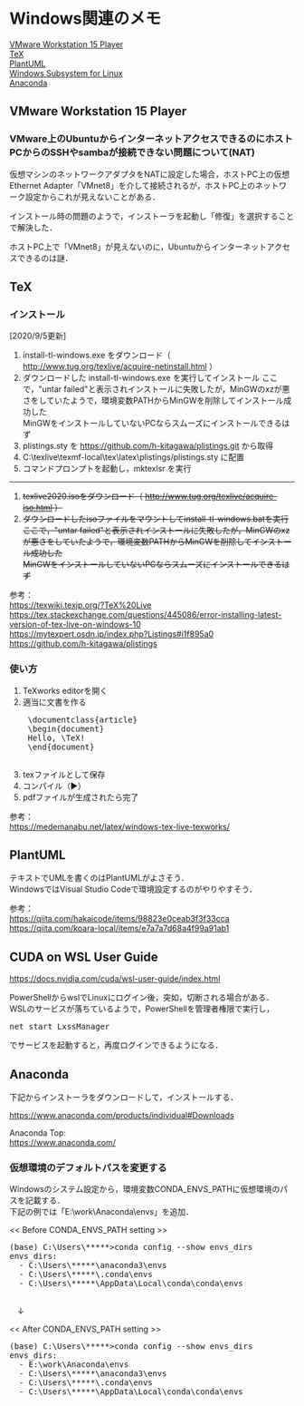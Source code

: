 # Windows関連のメモ

[VMware Workstation 15 Player](#anchor_vmware)  
[TeX](#anchor_tex)  
[PlantUML](#anchor_plantuml)  
[Windows Subsystem for Linux](#anchor_wsl)  
[Anaconda](#anchor_anaconda)  

<a id="anchor_vmware"></a>

## VMware Workstation 15 Player

### VMware上のUbuntuからインターネットアクセスできるのにホストPCからのSSHやsambaが接続できない問題について(NAT)

仮想マシンのネットワークアダプタをNATに設定した場合，ホストPC上の仮想Ethernet Adapter「VMnet8」を介して接続されるが，ホストPC上のネットワーク設定からこれが見えないことがある．

インストール時の問題のようで，インストーラを起動し「修復」を選択することで解決した．

ホストPC上で「VMnet8」が見えないのに，Ubuntuからインターネットアクセスできるのは謎．

<a id="anchor_tex"></a>

## TeX

### インストール

[2020/9/5更新]

1. install-tl-windows.exe をダウンロード（ http://www.tug.org/texlive/acquire-netinstall.html ）
1. ダウンロードした install-tl-windows.exe を実行してインストール
ここで，"untar failed"と表示されインストールに失敗したが，MinGWのxzが悪さをしていたようで，環境変数PATHからMinGWを削除してインストール成功した  
MinGWをインストールしていないPCならスムーズにインストールできるはず  
1. plistings.sty を https://github.com/h-kitagawa/plistings.git から取得  
1. C:\texlive\texmf-local\tex\latex\plistings/plistings.sty に配置  
1. コマンドプロンプトを起動し，mktexlsr を実行  

-----

1. ~~texlive2020.isoをダウンロード（ http://www.tug.org/texlive/acquire-iso.html ）~~  
1. ~~ダウンロードしたisoファイルをマウントしてinstall-tl-windows.batを実行~~  
~~ここで，"untar failed"と表示されインストールに失敗したが，MinGWのxzが悪さをしていたようで，環境変数PATHからMinGWを削除してインストール成功した~~  
~~MinGWをインストールしていないPCならスムーズにインストールできるはず~~  

参考：  
https://texwiki.texjp.org/?TeX%20Live  
https://tex.stackexchange.com/questions/445086/error-installing-latest-version-of-tex-live-on-windows-10  
https://mytexpert.osdn.jp/index.php?Listings#i1f895a0  
https://github.com/h-kitagawa/plistings  

### 使い方

1. TeXworks editorを開く
1. 適当に文書を作る
	<pre>
	\documentclass{article}
	\begin{document}
	Hello, \TeX!
	\end{document}
	</pre>
1. texファイルとして保存  
1. コンパイル（▶）
1. pdfファイルが生成されたら完了


参考：  
https://medemanabu.net/latex/windows-tex-live-texworks/

<a id="anchor_plantuml"></a>

## PlantUML

テキストでUMLを書くのはPlantUMLがよさそう．  
WindowsではVisual Studio Codeで環境設定するのがやりやすそう．

参考：  
https://qiita.com/hakaicode/items/98823e0ceab3f3f33cca  
https://qiita.com/koara-local/items/e7a7a7d68a4f99a91ab1  

<a id="anchor_wsl"></a>

## CUDA on WSL User Guide

https://docs.nvidia.com/cuda/wsl-user-guide/index.html

PowerShellからwslでLinuxにログイン後，突如，切断される場合がある．  
WSLのサービスが落ちているようで，PowerShellを管理者権限で実行し，  
<pre>
net start LxssManager
</pre>
でサービスを起動すると，再度ログインできるようになる．

<a id="anchor_anaconda"></a>

## Anaconda

下記からインストーラをダウンロードして，インストールする．

https://www.anaconda.com/products/individual#Downloads

Anaconda Top:  
https://www.anaconda.com/

### 仮想環境のデフォルトパスを変更する

Windowsのシステム設定から，環境変数CONDA_ENVS_PATHに仮想環境のパスを記載する．  
下記の例では「E:\work\Anaconda\envs」を追加．  

<< Before CONDA_ENVS_PATH setting >>  
<pre>
(base) C:\Users\*****>conda config --show envs_dirs
envs_dirs:
  - C:\Users\*****\anaconda3\envs
  - C:\Users\*****\.conda\envs
  - C:\Users\*****\AppData\Local\conda\conda\envs

</pre>

　↓

<< After CONDA_ENVS_PATH setting >>  
<pre>
(base) C:\Users\*****>conda config --show envs_dirs
envs_dirs:
  - E:\work\Anaconda\envs
  - C:\Users\*****\anaconda3\envs
  - C:\Users\*****\.conda\envs
  - C:\Users\*****\AppData\Local\conda\conda\envs

</pre>



